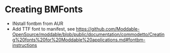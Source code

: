 Creating BMFonts
================

- INstall fontbm from AUR
- Add TTF font to manifest, see https://github.com/Moddable-OpenSource/moddable/blob/public/documentation/commodetto/Creating%20fonts%20for%20Moddable%20applications.md#fontbm-instructions
